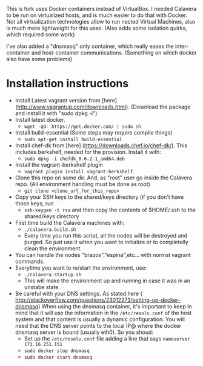 This is fork uses Docker containers instead of VirtualBox. I needed Calavera to be run on virtualized hosts, and is much easier to do that with Docker. Not all virtualization technologies allow to run nested Virtual Machines, also is much more lightweight for this uses. (Also adds some isolation quirks, which required some work)

I've also added a "dnsmasq" only container, which really eases the inter-container and host-container communications. (Something on which docker also have some problems)

Installation instructions
==
- Install Latest vagrant version from [here] (http://www.vagrantup.com/downloads.html). (Download the package and install it with "sudo dpkg -i")
- Install latest docker.
  - ``wget -qO- https://get.docker.com/ | sudo sh``
- Install build-essential (Some steps may require compile things)
  - ``sudo apt-get install build-essential ``
- Install chef-dk from [here] (https://downloads.chef.io/chef-dk/). This includes berkshelf, needed for the provision. Install it with:
  - `` sudo dpkg -i chefdk_0.6.2-1_amd64.deb ``
- Install the vagrant-berkshelf plugin
  - ``vagrant plugin install vagrant-berkshelf `` 
- Clone this repo on some dir. And, as "root" user go inside the Calavera repo. (All environment handling must be done as root)
  - ``git clone <clone_url_for_this_repo>``
- Copy your SSH keys to the shared/keys directory (if you don't have those keys, run 
  - ``ssh-keygen -t rsa`` 
and then copy the contents of $HOME/.ssh to the shared/keys directory
- First time build the Calavera machines with:
  - `` ./calavera.build.sh ``
  - Every time you run this script, all the nodes will be destroyed and purged. So just use it when you want to initialize or to completelly clean the environment.
- You can handle the nodes "brazos","espina",etc... with normal vagrant commands.
- Everytime you want to re/start the environment, use:
  - ``./calavera.startup.sh`` 
  - This will make the environment up and running in case it was in an unstabe state.
- Be careful with your DNS settings. As stated here ( http://stackoverflow.com/questions/23012273/setting-up-docker-dnsmasq) When using the dnsmasq container, it's important to keep in mind that it will use the information in the ``/etc/resolv.conf`` of the host system and that content is usually a dynamic configuration. You will need that the DNS server points to the local IP@ where the docker dnsmasq server is bound (usually eth0). So you shoud:
  - Set up the ``/etc/resolv.conf`` file adding a line that says ``nameserver 172.16.251.151``
  - ``sudo docker stop dnsmasq``
  - ``sudo docker start dnsmasq``
